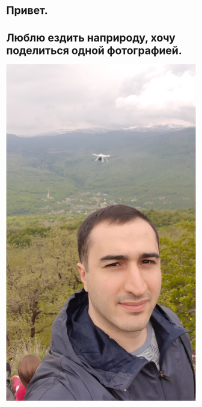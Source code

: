# Привет.  
# Люблю ездить наприроду, хочу поделиться одной фотографией.

![Мезмай](/img/20190512_103646.jpg)